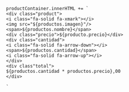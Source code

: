             productContainer.innerHTML += `
            <div class="product">
            <i class="fa-solid fa-xmark"></i>
            <img src="${productos.imagen}"/>
            <span>${productos.nombre}</span>
            <div class="precio">${producto.precio}</div>
            <div class="cantidad">
            <i class="fa-solid fa-arrow-down"></i>
            <span>${productos.cantidad}</span>
            <i class="fa-solid fa-arrow-up"></i>
            </div>
            <div class"total">
            ${productos.cantidad * productos.precio},00
            </div>
                        
            `